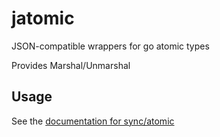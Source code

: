 # jatomic

JSON-compatible wrappers for go atomic types

Provides Marshal/Unmarshal

## Usage

See the [documentation for sync/atomic](https://pkg.go.dev/sync/atomic)
